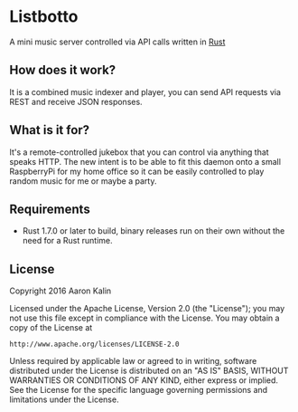 # Listbotto

A mini music server controlled via API calls written in [Rust][]

## How does it work?

It is a combined music indexer and player, you can send API requests via
REST and receive JSON responses.

## What is it for?

It's a remote-controlled jukebox that you can control via anything that speaks
HTTP. The new intent is to be able to fit this daemon onto a small RaspberryPi
for my home office so it can be easily controlled to play random music for me
or maybe a party.

## Requirements

* Rust 1.7.0 or later to build, binary releases run on their own without the
  need for a Rust runtime.

## License

Copyright 2016 Aaron Kalin

Licensed under the Apache License, Version 2.0 (the "License");
you may not use this file except in compliance with the License.
You may obtain a copy of the License at

    http://www.apache.org/licenses/LICENSE-2.0

Unless required by applicable law or agreed to in writing, software
distributed under the License is distributed on an "AS IS" BASIS,
WITHOUT WARRANTIES OR CONDITIONS OF ANY KIND, either express or implied.
See the License for the specific language governing permissions and
limitations under the License.

[Rust]: https://www.rust-lang.org/
